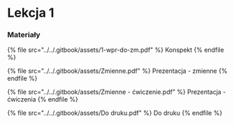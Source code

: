 # Lekcja 1

### Materiały

{% file src="../../.gitbook/assets/1-wpr-do-zm.pdf" %}
Konspekt
{% endfile %}

{% file src="../../.gitbook/assets/Zmienne.pdf" %}
Prezentacja - zmienne
{% endfile %}

{% file src="../../.gitbook/assets/Zmienne - ćwiczenie.pdf" %}
Prezentacja - ćwiczenia
{% endfile %}

{% file src="../../.gitbook/assets/Do druku.pdf" %}
Do druku
{% endfile %}

